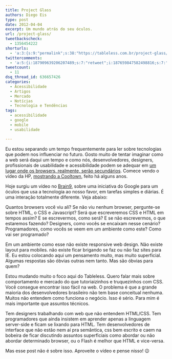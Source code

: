 ```yaml
---
title: Project Glass
authors: Diego Eis
type: post
date: 2012-04-04
excerpt: Um mundo atrás do seu óculos.
url: /project-glass/
tweetbackscheck:
  - 1356454222
shorturls:
  - 'a:3:{s:9:"permalink";s:38:"https://tableless.com.br/project-glass/";s:7:"tinyurl";s:26:"https://tinyurl.com/ckffrzf";s:4:"isgd";s:19:"https://is.gd/2YMo6M";}'
twittercomments:
  - 'a:5:{i:187909639206207489;s:7:"retweet";i:187659847582498816;s:7:"retweet";i:187631875190300672;s:7:"retweet";i:187614511245692929;s:7:"retweet";i:214555212323618816;s:7:"retweet";}'
tweetcount:
  - 11
dsq_thread_id: 636657426
categories:
  - Acessibilidade
  - Artigos
  - Mercado
  - Notícias
  - Tecnologia e Tendências
tags:
  - acessibilidade
  - google
  - mobile
  - usabilidade

---
```

Eu estou separando um tempo frequentemente para ler sobre tecnologias que podem nos influenciar no futuro. Gosto muito de tentar imaginar como a web será daqui um tempo e como nós, desenvolvedores, designers, profissionais de usabilidade e acessibilidade podem se adequar em [um lugar onde os browsers, realmente, serão secundários][1]. Comece vendo o vídeo da HP, [mostrando a Cooltown][2], feito há alguns anos.

Hoje surgiu um vídeo no [Brain9][3], sobre uma iniciativa do Google para um óculos que usa a tecnologia ao nosso favor, em tarefas simples e diárias. É uma interação totalmente diferente. Veja abaixo:



Quantos browsers você viu ali? Se não viu nenhum browser, pergunte-se sobre HTML, o CSS e Javascript? Será que escreveremos CSS e HTML em tempos assim? E se escrevermos, como será? E se não escrevermos, o que estaremos fazendo? Designers, como vocês se encaixam nesse cenário? Programadores, como vocês se veem em um ambiente como este? Como vai ser programado? 

Em um ambiente como esse não existe responsive web design. Não existe layout para mobiles. não existe ficar brigando se faz ou não faz sites para IE. Eu estou colocando aqui um pensamento muito, mas muito superficial. Algumas respostas são óbvias outras nem tanto. Mas são óbvias para quem?

Estou mudando muito o foco aqui do Tableless. Quero falar mais sobre comportamento e mercado do que tutoriaizinhos e truquezinhos com CSS. Você consegue encontrar isso fácil na web. O problema é que a grande maioria dos desenvolvedores brasileiro não tem base conceitual nenhuma. Muitos não entendem como funciona o negócio. Isso é sério. Para mim é mais importante que assuntos técnicos.
  
Tem designers trabalhando com web que não entendem HTML/CSS. Tem programadores que ainda insistem em aprender apenas a linguagem server-side e ficam se lixando para HTML. Tem desenvolvedores de interface que não estão nem aí pra semântica, css bem escrito e caem na bobeira de ficar discutindo assuntos superficiais como abordar ou não abordar determinado browser, ou o Flash é melhor que HTML e vice-versa. 

Mas esse post não é sobre isso. Aproveite o vídeo e pense nisso! 😉

 [1]: https://tableless.com.br/seu-lugar-ao-sol/
 [2]: https://www.youtube.com/watch?v=cNbDj7OAbh0
 [3]: https://www.brainstorm9.com.br/29201/tech/project-glass-sera-que-um-dia-isso-se-torna-realidade/?utm_source=tablelessComBr&utm_medium=LinkPost&utm_campaign=TablelessComBr&utm_nooverride=1